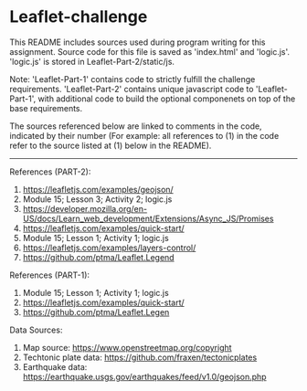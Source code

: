 # Leaflet-challenge
This README includes sources used during program writing for this assignment. Source code for this file is saved as 'index.html' and 'logic.js'. 'logic.js' is stored in Leaflet-Part-2/static/js.

Note: 'Leaflet-Part-1' contains code to strictly fulfill the challenge requirements. 'Leaflet-Part-2' contains unique javascript code to 'Leaflet-Part-1', with additional code to build the optional componenets on top of the base requirements.

The sources referenced below are linked to comments in the code, indicated by their number (For example: all references to (1) in the code refer to the source listed at (1) below in the README).

-------------------------------------
References (PART-2):
1) https://leafletjs.com/examples/geojson/
2) Module 15; Lesson 3; Activity 2; logic.js
3) https://developer.mozilla.org/en-US/docs/Learn_web_development/Extensions/Async_JS/Promises
4) https://leafletjs.com/examples/quick-start/
5) Module 15; Lesson 1; Activity 1; logic.js
6) https://leafletjs.com/examples/layers-control/
7) https://github.com/ptma/Leaflet.Legend


References (PART-1):
1) Module 15; Lesson 1; Activity 1; logic.js
2) https://leafletjs.com/examples/quick-start/
3) https://github.com/ptma/Leaflet.Legen


Data Sources:
1) Map source: https://www.openstreetmap.org/copyright
2) Techtonic plate data: https://github.com/fraxen/tectonicplates
3) Earthquake data: https://earthquake.usgs.gov/earthquakes/feed/v1.0/geojson.php
